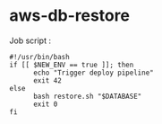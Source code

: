 # aws-db-restore

Job script :  

    #!/usr/bin/bash  
    if [[ $NEW_ENV == true ]]; then  
	      echo "Trigger deploy pipeline"  
          exit 42  
    else  
	      bash restore.sh "$DATABASE"  
          exit 0  
    fi  
